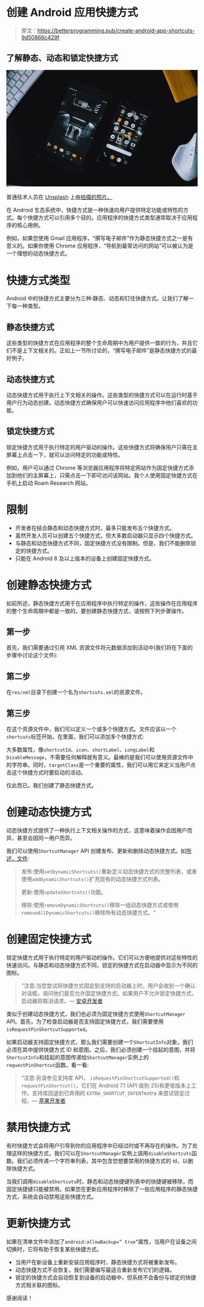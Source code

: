 # 创建 Android 应用快捷方式

> 原文：<https://betterprogramming.pub/create-android-app-shortcuts-9d50866c429f>

## 了解静态、动态和锁定快捷方式

![](img/07687f106708717affc1d2652a2dfe76.png)

普通技术人员在 [Unsplash](https://unsplash.com?utm_source=medium&utm_medium=referral) 上由[拍摄的照片。](https://unsplash.com/@the_average_tech_guy?utm_source=medium&utm_medium=referral)

在 Android 生态系统中，快捷方式是一种快速向用户提供特定功能或特性的方式。每个快捷方式可以引用多个目的。应用程序的快捷方式类型通常取决于应用程序的核心用例。

例如，如果您使用 Gmail 应用程序，“撰写电子邮件”作为静态快捷方式之一是有意义的。如果你使用 Chrome 应用程序，“导航到最常访问的网站”可以被认为是一个理想的动态快捷方式。

# 快捷方式类型

Android 中的快捷方式主要分为三种:静态、动态和钉住快捷方式。让我们了解一下每一种类型。

## 静态快捷方式

这些类型的快捷方式在应用程序的整个生命周期中为用户提供一致的行为，并且它们不是上下文相关的。正如上一节所讨论的，“撰写电子邮件”是静态快捷方式的最好例子。

## 动态快捷方式

动态快捷方式用于执行上下文相关的操作。这些类型的快捷方式可以在运行时基于用户行为动态创建。动态快捷方式确保用户可以快速访问应用程序中他们喜欢的功能。

## 锁定快捷方式

锁定快捷方式用于执行特定的用户驱动的操作。这些快捷方式将确保用户只需在主屏幕上点击一下，就可以访问特定的功能或特性。

例如，用户可以通过 Chrome 等浏览器应用程序将特定网站作为固定快捷方式添加到他们的主屏幕上，只需点击一下即可访问该网站。我个人使用固定快捷方式在手机上启动 Roam Research 网站。

# 限制

*   开发者在结合静态和动态快捷方式时，最多只能发布五个快捷方式。
*   虽然开发人员可以创建五个快捷方式，但大多数启动器只显示四个快捷方式。
*   与静态和动态快捷方式不同，固定快捷方式没有限制。但是，我们不能删除锁定的快捷方式。
*   只能在 Android 8 及以上版本的设备上创建固定快捷方式。

# 创建静态快捷方式

如前所述，静态快捷方式用于在应用程序中执行特定的操作，这些操作在应用程序的整个生命周期中都是一致的。要创建静态快捷方式，请按照下列步骤操作。

## 第一步

首先，我们需要通过引用 XML 资源文件将元数据添加到活动中(我们将在下面的步骤中讨论这个文件):

## 第二步

在`res/xml`目录下创建一个名为`shortcuts.xml`的资源文件。

## 第三步

在这个资源文件中，我们可以定义一个或多个快捷方式。文件应该以一个`shortcuts`标签开始，在里面，我们可以添加多个快捷方式:

大多数属性，像`shortcutId`、`icon`、`shortLabel`、`LongLabel`和`DisableMessage`，不需要任何解释就有意义。最棒的是我们可以使用资源文件中的字符串。同时，`targetClass`是一个重要的属性，我们可以用它来定义当用户点击这个快捷方式时要启动的活动。

仅此而已。我们创建了静态快捷方式。

# 创建动态快捷方式

动态快捷方式提供了一种执行上下文相关操作的方式，这意味着操作会因用户而异，甚至会因同一用户而异。

我们可以使用`ShortcutManager` API 创建发布、更新和删除动态快捷方式。如[所述，文件](https://developer.android.com/guide/topics/ui/shortcuts/creating-shortcuts):

> 发布:使用`setDynamicShortcuts()`重新定义动态快捷方式的完整列表，或者使用`addDynamicShortcuts()`扩充现有的动态快捷方式列表。
> 
> 更新:使用`updateShortcuts()`功能。
> 
> 移除:使用`removeDynamicShortcuts()`移除一组动态快捷方式或使用`removeAllDynamicShortcuts()`移除所有动态快捷方式。"

# 创建固定快捷方式

锁定快捷方式用于执行特定的用户驱动的操作。它们可以方便地提供对这些特性的快速访问。与静态和动态快捷方式不同，锁定的快捷方式在启动器中显示为不同的图标。

> "注意:当您尝试将快捷方式固定到支持的启动器上时，用户会收到一个确认对话框，询问他们是否允许固定快捷方式。如果用户不允许锁定快捷方式，启动器将取消请求。— [安卓开发者](https://developer.android.com/guide/topics/ui/shortcuts/creating-shortcuts)

类似于创建动态快捷方式，我们也必须为固定快捷方式使用`ShortcutManager` API。首先，为了检查启动器是否支持固定快捷方式，我们需要使用`isRequestPinShortcutSupported`。

如果启动器支持固定快捷方式，那么我们需要创建一个`ShortcutInfo`对象，我们必须在其中提供快捷方式 ID 和意图。之后，我们必须创建一个挂起的意图，并将`ShortcutInfo`和挂起的意图传递给`ShortcutManager`实例上的`requestPinShortcut`函数。看一看:

> “注意:另请参见支持库 API， `isRequestPinShortcutSupported()`和 `requestPinShortcut()`，它们在 Android 7.1 (API 级别 25)和更低版本上工作。支持库回退到已弃用的 `EXTRA_SHORTCUT_INTENT`extra 来尝试锁定过程。— [苹果开发者](https://developer.android.com/guide/topics/ui/shortcuts/creating-shortcuts)

# 禁用快捷方式

有时快捷方式会将用户引导到你的应用程序中已经过时或不再存在的操作。为了处理这样的快捷方式，我们可以在`ShortcutManager`实例上调用`disableShortcuts`函数。我们必须传递一个字符串列表，其中包含您想要禁用的快捷方式的 id，以删除快捷方式。

当我们调用`disableShortcuts`时，静态和动态快捷键列表中的快捷键被移除，而固定快捷键只能被禁用。如果您在更新应用程序时移除了一些应用程序的静态快捷方式，系统会自动禁用这些快捷方式。

# 更新快捷方式

如果在清单文件中添加了`android:allowBackup=” true”`属性，当用户在设备之间切换时，它将有助于恢复某些快捷方式。

*   当用户在新设备上重新安装应用程序时，静态快捷方式将被重新发布。
*   动态快捷方式不会恢复。我们需要编写最适合重新发布它们的逻辑。
*   锁定的快捷方式会自动恢复到设备的启动器中，但系统不会备份与锁定的快捷方式相关联的图标。

感谢阅读！